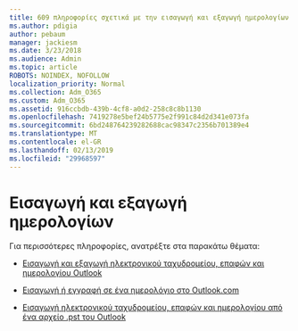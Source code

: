 ```yaml
---
title: 609 πληροφορίες σχετικά με την εισαγωγή και εξαγωγή ημερολογίων
ms.author: pdigia
author: pebaum
manager: jackiesm
ms.date: 3/23/2018
ms.audience: Admin
ms.topic: article
ROBOTS: NOINDEX, NOFOLLOW
localization_priority: Normal
ms.collection: Adm_O365
ms.custom: Adm_O365
ms.assetid: 916ccbdb-439b-4cf8-a0d2-258c8c8b1130
ms.openlocfilehash: 7419278e5bef24b5775e2f991c84d2d341e073fa
ms.sourcegitcommit: 6bd248764239282688cac98347c2356b701389e4
ms.translationtype: MT
ms.contentlocale: el-GR
ms.lasthandoff: 02/13/2019
ms.locfileid: "29968597"
---
```

# <a name="importing-and-exporting-calendars"></a>Εισαγωγή και εξαγωγή ημερολογίων

Για περισσότερες πληροφορίες, ανατρέξτε στα παρακάτω θέματα:
  
- [Εισαγωγή και εξαγωγή ηλεκτρονικού ταχυδρομείου, επαφών και ημερολογίου Outlook](https://support.office.com/article/92577192-3881-4502-b79d-c3bbada6c8ef)
    
- [Εισαγωγή ή εγγραφή σε ένα ημερολόγιο στο Outlook.com](https://support.office.com/article/cff1429c-5af6-41ec-a5b4-74f2c278e98c)
    
- [Εισαγωγή ηλεκτρονικού ταχυδρομείου, επαφών και ημερολογίου από ένα αρχείο .pst του Outlook](https://support.office.com/article/431a8e9a-f99f-4d5f-ae48-ded54b3440ac)
    

